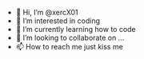 - 👋 Hi, I’m @xercX01
- 👀 I’m interested in coding
- 🌱 I’m currently learning how to code
- 💞️ I’m looking to collaborate on ...
- 📫 How to reach me just kiss me

<!---
xercX01/xercX01 is a ✨ special ✨ repository because its `README.md` (this file) appears on your GitHub profile.
You can click the Preview link to take a look at your changes.
--->
